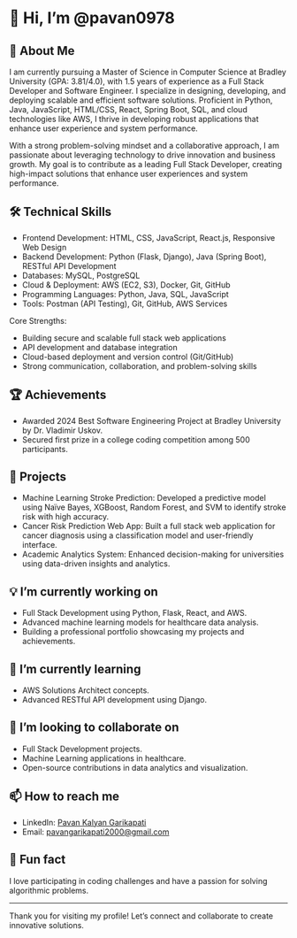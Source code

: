 # 👋 Hi, I’m @pavan0978

## 🌟 About Me
I am currently pursuing a Master of Science in Computer Science at Bradley University (GPA: 3.81/4.0), with 1.5 years of experience as a Full Stack Developer and Software Engineer. I specialize in designing, developing, and deploying scalable and efficient software solutions. Proficient in Python, Java, JavaScript, HTML/CSS, React, Spring Boot, SQL, and cloud technologies like AWS, I thrive in developing robust applications that enhance user experience and system performance.

With a strong problem-solving mindset and a collaborative approach, I am passionate about leveraging technology to drive innovation and business growth. My goal is to contribute as a leading Full Stack Developer, creating high-impact solutions that enhance user experiences and system performance.

## 🛠️ Technical Skills
- Frontend Development: HTML, CSS, JavaScript, React.js, Responsive Web Design
- Backend Development: Python (Flask, Django), Java (Spring Boot), RESTful API Development
- Databases: MySQL, PostgreSQL
- Cloud & Deployment: AWS (EC2, S3), Docker, Git, GitHub
- Programming Languages: Python, Java, SQL, JavaScript
- Tools: Postman (API Testing), Git, GitHub, AWS Services

Core Strengths:
  - Building secure and scalable full stack web applications
  - API development and database integration
  - Cloud-based deployment and version control (Git/GitHub)
  - Strong communication, collaboration, and problem-solving skills

## 🏆 Achievements
- Awarded 2024 Best Software Engineering Project at Bradley University by Dr. Vladimir Uskov.
- Secured first prize in a college coding competition among 500 participants.

## 🚀 Projects
- Machine Learning Stroke Prediction: Developed a predictive model using Naïve Bayes, XGBoost, Random Forest, and SVM to identify stroke risk with high accuracy.
- Cancer Risk Prediction Web App: Built a full stack web application for cancer diagnosis using a classification model and user-friendly interface.
- Academic Analytics System: Enhanced decision-making for universities using data-driven insights and analytics.

## 💡 I’m currently working on
- Full Stack Development using Python, Flask, React, and AWS.
- Advanced machine learning models for healthcare data analysis.
- Building a professional portfolio showcasing my projects and achievements.

## 🌱 I’m currently learning
- AWS Solutions Architect concepts.
- Advanced RESTful API development using Django.

## 🤝 I’m looking to collaborate on
- Full Stack Development projects.
- Machine Learning applications in healthcare.
- Open-source contributions in data analytics and visualization.

## 📫 How to reach me
- LinkedIn: [Pavan Kalyan Garikapati](https://www.linkedin.com/in/pavg/)
- Email: pavangarikapati2000@gmail.com

## 💬 Fun fact
I love participating in coding challenges and have a passion for solving algorithmic problems.

---

Thank you for visiting my profile! Let’s connect and collaborate to create innovative solutions.
